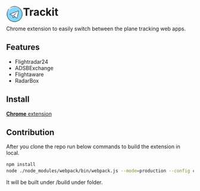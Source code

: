 # <img src="public/icons/icon_48.png" width="45" align="left"> Trackit

Chrome extension to easily switch between the plane tracking web apps. 

## Features

- Flightradar24
- ADSBExchange
- Flightaware
- RadarBox

## Install

[**Chrome** extension]()

## Contribution

After you clone the repo run below commands to build the extension in local. 

```sh
npm install
node ./node_modules/webpack/bin/webpack.js --mode=production --config config/webpack.config.js
```

It will be built under /build under folder.

